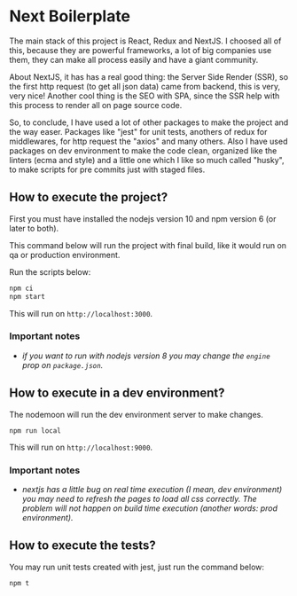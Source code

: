 # Next Boilerplate

The main stack of this project is React, Redux and NextJS. I choosed all of this, because they are powerful frameworks, a lot of big companies use them, they can make all process easily and have a giant community.

About NextJS, it has has a real good thing: the Server Side Render (SSR), so the first http request (to get all json data) came from backend, this is very, very nice! Another cool thing is the SEO with SPA, since the SSR help with this process to render all on page source code.

So, to conclude, I have used a lot of other packages to make the project and the way easer. Packages like "jest" for unit tests, anothers of redux for middlewares, for http request the "axios" and many others. Also I have used packages on dev environment to make the code clean, organized like the linters (ecma and style) and a little one which I like so much called "husky", to make scripts for pre commits just with staged files.

## How to execute the project?

First you must have installed the nodejs version 10 and npm version 6 (or later to both).

This command below will run the project with final build, like it would run on qa or production environment.

Run the scripts below:

```bash
npm ci
npm start
```

This will run on `http://localhost:3000`.

### Important notes

* *if you want to run with nodejs version 8 you may change the `engine` prop on `package.json`.*

## How to execute in a dev environment?

The nodemoon will run the dev environment server to make changes.

```
npm run local
```

This will run on `http://localhost:9000`.

### Important notes

* *nextjs has a little bug on real time execution (I mean, dev environment) you may need to refresh the pages to load all css correctly. The problem will not happen on build time execution (another words: prod environment).*

## How to execute the tests?

You may run unit tests created with jest, just run the command below:

```
npm t
```

